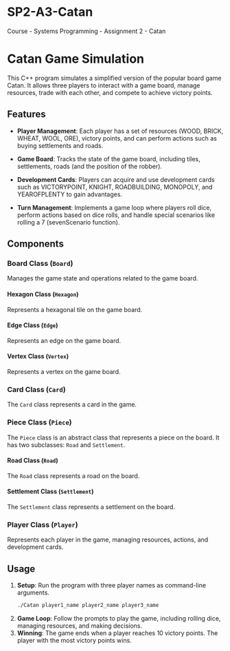 # SP2-A3-Catan
Course - Systems Programming - Assignment 2 - Catan

# Catan Game Simulation

This C++ program simulates a simplified version of the popular board game Catan. It allows three players to interact with a game board, manage resources, trade with each other, and compete to achieve victory points.

## Features

- **Player Management**: Each player has a set of resources (WOOD, BRICK, WHEAT, WOOL, ORE), victory points, and can perform actions such as buying settlements and roads.
  
- **Game Board**: Tracks the state of the game board, including tiles, settlements, roads (and the position of the robber).

- **Development Cards**: Players can acquire and use development cards such as VICTORYPOINT, KNIGHT, ROADBUILDING, MONOPOLY, and YEAROFPLENTY to gain advantages.

- **Turn Management**: Implements a game loop where players roll dice, perform actions based on dice rolls, and handle special scenarios like rolling a 7 (sevenScenario function).

## Components

### Board Class (`Board`)
Manages the game state and operations related to the game board.

#### Hexagon Class (`Hexagon`)
Represents a hexagonal tile on the game board.
  
#### Edge Class (`Edge`)
Represents an edge on the game board.
  
#### Vertex Class (`Vertex`)
Represents a vertex on the game board.

### Card Class (`Card`)
The `Card` class represents a card in the game.

### Piece Class (`Piece`)
The `Piece` class is an abstract class that represents a piece on the board. It has two subclasses: `Road` and `Settlement`.

#### Road Class (`Road`)
The `Road` class represents a road on the board.

#### Settlement Class (`Settlement`)
The `Settlement` class represents a settlement on the board.

### Player Class (`Player`)
Represents each player in the game, managing resources, actions, and development cards.

## Usage

1. **Setup**: Run the program with three player names as command-line arguments.
   ```bash
   ./Catan player1_name player2_name player3_name
2. **Game Loop**: Follow the prompts to play the game, including rolling dice, managing resources, and making decisions.
3. **Winning**: The game ends when a player reaches 10 victory points. The player with the most victory points wins.



